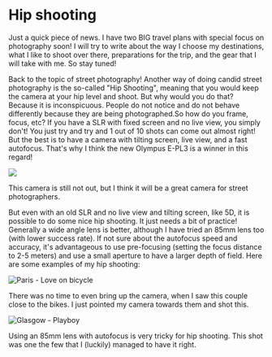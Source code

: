 # Hip shooting

Just a quick piece of news. I have two BIG travel plans with special focus on photography soon! I will try to write about the way I choose my destinations, what I like to shoot over there, preparations for the trip, and the gear that I will take with me. So stay tuned!

Back to the topic of street photography! Another way of doing candid street photography is the so-called "Hip Shooting", meaning that you would keep the camera at your hip level and shoot. But why would you do that? Because it is inconspicuous. People do not notice and do not behave differently because they are being photographed.So how do you frame, focus, etc? If you have a SLR with fixed screen and no live view, you simply don't! You just try and try and 1 out of 10 shots can come out almost right! But the best is to have a camera with tilting screen, live view, and a fast autofocus. That's why I think the new Olympus E-PL3 is a winner in this regard!

![](https://blogger.googleusercontent.com/img/b/R29vZ2xl/AVvXsEjkpeYenbRsNrbk9EUpVTWsFHoATS86dl9X6ia1bnbAbjqOFiOQkLFzJe3Jiw9qibA96bu8yJaA8X7GOhyphenhyphenPwNFPpw207fG6TBo8ca_IBVxxlWOyMN2OXiYmgbVFwRlfhsUWDFr64H_hjm6m/s400/Olympus-E-PL3-3q-rear.jpg)

This camera is still not out, but I think it will be a great camera for street photographers.

But even with an old SLR and no live view and tilting screen, like 5D, it is possible to do some nice hip shooting. It just needs a bit of practice! Generally a wide angle lens is better, although I have tried an 85mm lens too (with lower success rate). If not sure about the autofocus speed and accuracy, it's advantageous to use pre-focusing (setting the focus distance to 2-5 meters) and use a small aperture to have a larger depth of field. Here are some examples of my hip shooting:

![Paris - Love on bicycle](http://farm6.static.flickr.com/5102/5572095415_e0069f7661_b.jpg)

There was no time to even bring up the camera, when I saw this couple close to the bikes. I just pointed my camera towards them and shot this.

![Glasgow - Playboy](http://farm5.static.flickr.com/4093/4783737986_37f1472b74_b.jpg)

Using an 85mm lens with autofocus is very tricky for hip shooting. This shot was one the few that I (luckily) managed to have it right.